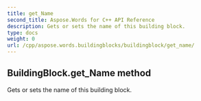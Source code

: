 ```yaml
---
title: get_Name
second_title: Aspose.Words for C++ API Reference
description: Gets or sets the name of this building block. 
type: docs
weight: 0
url: /cpp/aspose.words.buildingblocks/buildingblock/get_name/
---
```

## BuildingBlock.get_Name method


Gets or sets the name of this building block. 


